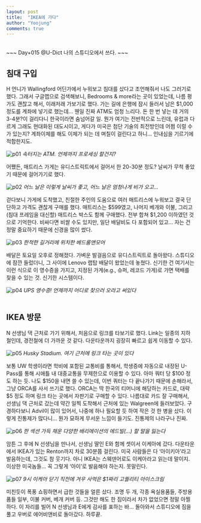 ```yaml
---
layout: post
title:  "IKEA에 가다"
author: "Yoojung"
comments: true
---
```

<br>
~~~
Day+015 @U-Dict 나의 스튜디오에서 쓰다.
~~~
<br>

## 침대 구입
H 언니가 Wallingford 어딘가에서 누워보고 침대를 샀다고 조언해줘서 나도 그러기로 했다. 그래서 구글맵으로 검색해보니, Bedrooms & more라는 곳이 있었는데, 나름 평가도 괜찮고 해서, 이래저래 가보기로 했다. 
가는 길에 은행에 잠시 들러서 남은 $1,000 정도를 계좌에 넣기로 했는데… 웬일 진짜 ATM도 엄청 느리다. 돈 한 번 넣는 데 거의 3-4분?이 걸리다니 한국이라면 숨넘어갈 일. 뭔가 여기는 전반적으로 느린데, 유럽과 다르게 그래도 현대화된 대도시이고, 게다가 미국은 첨단 기술의 최전방인데 어쩜 이럴 수가 있는지? 계좌이체를 해도 이체가 되는 데 며칠이 걸린다고 하니... 인내심을 기르기에 적합한지도. 

![p01]({{site.url}}/assets/2018-03-01-p01.JPG)
_속터지는 ATM. 언제까지 프로세싱 할건지?_
<br>

어쨌든, 매트리스 가게는 유디스트릭트에서 걸어서 한 20-30분 정도? 날씨가 무척 좋았기 때문에 걸어가기로 했다. 

![p02]({{site.url}}/assets/2018-03-01-p02.JPG)
_어느 날은 이렇게 날씨가 좋고, 어느 날은 엄청나게 비가 오고..._
<br>

걷다보니 가게에 도착했고, 친절한 주인의 도움으로 여러 매트리스에 누워보고 결국 단단하고 가격도 괜찮게 구매를 했다. 매트리스는 $599였고, 나머지 베개와 이불, 그리고 (침대 프레임을 대신할) 매트리스 박스도 함께 구매했다. 전부 합쳐 $1,200 이하였던 것으로 기억한다. 비싸다면 비쌀 수도 있지만, 일단 배달비도 다 포함되어 있고... 자는 건 정말 중요하기 때문에 신경을 많이 썼다. 

![p03]({{site.url}}/assets/2018-03-01-p03.JPG)
_한적한 길거리에 위치한 베드룸앤모어_
<br>

배달은 토요일 오후로 정해졌다. 가벼운 발걸음으로 유디스트릭트로 돌아왔다. 스튜디오에 잠깐 들렀더니, 그 사이에 Lenovo 랩탑 배달이 왔었는데 놓쳤다. 신기한 건 여기서는 이런 식으로 이 영수증을 가지고, 지정된 가게(e.g., 슈퍼, 레코드 가게)로 가면 택배를 찾을 수 있는 것. 신기한 시스템이다. 

![p04]({{site.url}}/assets/2018-03-01-p04.JPG)
_UPS 영수증! 언제까지 어디로 찾으러 오라고 써있다_
<br>
<br>

## IKEA 방문
N 선생님 댁 근처로 가기 위해서, 처음으로 링크를 타보기로 했다. Link는 일종의 지하철인데, 경전철에 더 가까운 것 같다. 다운타운까지 굉장히 빠르고 쉽게 이동할 수 있다. 

![p05]({{site.url}}/assets/2018-03-01-p05.JPG)
_Husky Stadium. 여기 근처에 링크 타는 곳이 있다_
<br>

보통 UW 학생이라면 학비에 포함된 교통비를 통해서, 학생증에 자동으로 내장된 U-Pass를 통해 시애틀 내 대중교통을 무제한으로 이용할 수 있다. 아마 쿼터 당 $100 정도 하는 듯. 나도 $150을 내면 쓸 수 있는데, 이번 쿼터는 다 끝나가기 때문에 손해라서, 그냥 ORCA를 사서 쓰기로 했다. ORCA는 딱 한국의 티머니에 해당하는 카드로, 대략 $5 정도 하며 링크 타는 곳에서 자판기로 구매할 수 있다. 
나름대로 카드 잘 구매해서, 선생님 댁 근처로 갔는데 약간 일찍 도착해서 근처에 있는 Walgreen에 들러보았다. 구경하다보니 Advil이 많이 있어서, 나중에 하나 필요할 듯 하여 작은 것 한 병을 샀다. 이렇게 진통제가 많다니... 뭔가 묘하게 무서운 느낌이 들기도. 진통제의 나라구나 진짜.

![p06]({{site.url}}/assets/2018-03-01-p06.JPG)
_한 섹션 가득 채운 다양한 배리에이션의 에드빌(...) 할 말을 잃는다_
<br>

암튼 그 후에 N 선생님을 만나서, 선생님 딸인 E와 함께 셋이서 이케아에 갔다. 다운타운에서 IKEA가 있는 Renton까지 차로 30분쯤 걸린다. 미국 사람들은 다 ‘아이키아’라고 발음하는데, 그것도 참 웃기다. 아니 IKEA는 스웨덴어로도 이케아라고 읽는데 말이지. 이상한 미국놈들... 꼭 그렇게 ‘아이’로 발음해야 하는지. 못말린다.

![p07]({{site.url}}/assets/2018-03-01-p07.JPG)
_9시 이케아 닫기 직전에 겨우 사먹은 $1짜리 고퀄리티 아이스크림_
<br>

미친듯이 폭풍 쇼핑하면서 급한 것들을 얼른 샀다. 조명 두 개, 각종 욕실용품들, 주방용품들 일부, 이불 커버, 베개 커버 등. 그것만 해도 한 짐이라서 차가 없었으면 정말 아찔하다. 이 자리를 빌어 N 선생님과 E에게 감사를 표하는 바... 돌아와서 스튜디오에 짐을 풀고 우버로 에어비앤비로 돌아갔다. 하루끝.





